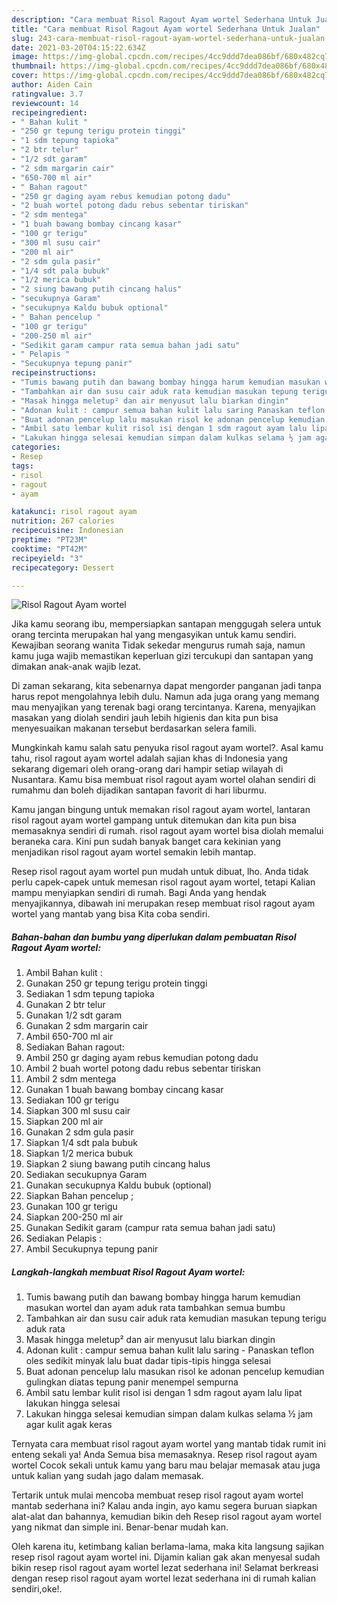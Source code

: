 ```yaml
---
description: "Cara membuat Risol Ragout Ayam wortel Sederhana Untuk Jualan"
title: "Cara membuat Risol Ragout Ayam wortel Sederhana Untuk Jualan"
slug: 243-cara-membuat-risol-ragout-ayam-wortel-sederhana-untuk-jualan
date: 2021-03-20T04:15:22.634Z
image: https://img-global.cpcdn.com/recipes/4cc9ddd7dea086bf/680x482cq70/risol-ragout-ayam-wortel-foto-resep-utama.jpg
thumbnail: https://img-global.cpcdn.com/recipes/4cc9ddd7dea086bf/680x482cq70/risol-ragout-ayam-wortel-foto-resep-utama.jpg
cover: https://img-global.cpcdn.com/recipes/4cc9ddd7dea086bf/680x482cq70/risol-ragout-ayam-wortel-foto-resep-utama.jpg
author: Aiden Cain
ratingvalue: 3.7
reviewcount: 14
recipeingredient:
- " Bahan kulit "
- "250 gr tepung terigu protein tinggi"
- "1 sdm tepung tapioka"
- "2 btr telur"
- "1/2 sdt garam"
- "2 sdm margarin cair"
- "650-700 ml air"
- " Bahan ragout"
- "250 gr daging ayam rebus kemudian potong dadu"
- "2 buah wortel potong dadu rebus sebentar tiriskan"
- "2 sdm mentega"
- "1 buah bawang bombay cincang kasar"
- "100 gr terigu"
- "300 ml susu cair"
- "200 ml air"
- "2 sdm gula pasir"
- "1/4 sdt pala bubuk"
- "1/2 merica bubuk"
- "2 siung bawang putih cincang halus"
- "secukupnya Garam"
- "secukupnya Kaldu bubuk optional"
- " Bahan pencelup "
- "100 gr terigu"
- "200-250 ml air"
- "Sedikit garam campur rata semua bahan jadi satu"
- " Pelapis "
- "Secukupnya tepung panir"
recipeinstructions:
- "Tumis bawang putih dan bawang bombay hingga harum kemudian masukan wortel dan ayam aduk rata tambahkan semua bumbu"
- "Tambahkan air dan susu cair aduk rata kemudian masukan tepung terigu aduk rata"
- "Masak hingga meletup² dan air menyusut lalu biarkan dingin"
- "Adonan kulit : campur semua bahan kulit lalu saring Panaskan teflon oles sedikit minyak lalu buat dadar tipis-tipis hingga selesai"
- "Buat adonan pencelup lalu masukan risol ke adonan pencelup kemudian gulingkan diatas tepung panir menempel sempurna"
- "Ambil satu lembar kulit risol isi dengan 1 sdm ragout ayam lalu lipat lakukan hingga selesai"
- "Lakukan hingga selesai kemudian simpan dalam kulkas selama ½ jam agar kulit agak keras"
categories:
- Resep
tags:
- risol
- ragout
- ayam

katakunci: risol ragout ayam 
nutrition: 267 calories
recipecuisine: Indonesian
preptime: "PT23M"
cooktime: "PT42M"
recipeyield: "3"
recipecategory: Dessert

---
```



![Risol Ragout Ayam wortel](https://img-global.cpcdn.com/recipes/4cc9ddd7dea086bf/680x482cq70/risol-ragout-ayam-wortel-foto-resep-utama.jpg)

Jika kamu seorang ibu, mempersiapkan santapan menggugah selera untuk orang tercinta merupakan hal yang mengasyikan untuk kamu sendiri. Kewajiban seorang  wanita Tidak sekedar mengurus rumah saja, namun kamu juga wajib memastikan keperluan gizi tercukupi dan santapan yang dimakan anak-anak wajib lezat.

Di zaman  sekarang, kita sebenarnya dapat mengorder panganan jadi tanpa harus repot mengolahnya lebih dulu. Namun ada juga orang yang memang mau menyajikan yang terenak bagi orang tercintanya. Karena, menyajikan masakan yang diolah sendiri jauh lebih higienis dan kita pun bisa menyesuaikan makanan tersebut berdasarkan selera famili. 



Mungkinkah kamu salah satu penyuka risol ragout ayam wortel?. Asal kamu tahu, risol ragout ayam wortel adalah sajian khas di Indonesia yang sekarang digemari oleh orang-orang dari hampir setiap wilayah di Nusantara. Kamu bisa membuat risol ragout ayam wortel olahan sendiri di rumahmu dan boleh dijadikan santapan favorit di hari liburmu.

Kamu jangan bingung untuk memakan risol ragout ayam wortel, lantaran risol ragout ayam wortel gampang untuk ditemukan dan kita pun bisa memasaknya sendiri di rumah. risol ragout ayam wortel bisa diolah memalui beraneka cara. Kini pun sudah banyak banget cara kekinian yang menjadikan risol ragout ayam wortel semakin lebih mantap.

Resep risol ragout ayam wortel pun mudah untuk dibuat, lho. Anda tidak perlu capek-capek untuk memesan risol ragout ayam wortel, tetapi Kalian mampu menyiapkan sendiri di rumah. Bagi Anda yang hendak menyajikannya, dibawah ini merupakan resep membuat risol ragout ayam wortel yang mantab yang bisa Kita coba sendiri.

<!--inarticleads1-->

##### Bahan-bahan dan bumbu yang diperlukan dalam pembuatan Risol Ragout Ayam wortel:

1. Ambil  Bahan kulit :
1. Gunakan 250 gr tepung terigu protein tinggi
1. Sediakan 1 sdm tepung tapioka
1. Gunakan 2 btr telur
1. Gunakan 1/2 sdt garam
1. Gunakan 2 sdm margarin cair
1. Ambil 650-700 ml air
1. Sediakan  Bahan ragout:
1. Ambil 250 gr daging ayam rebus kemudian potong dadu
1. Ambil 2 buah wortel potong dadu rebus sebentar tiriskan
1. Ambil 2 sdm mentega
1. Gunakan 1 buah bawang bombay cincang kasar
1. Sediakan 100 gr terigu
1. Siapkan 300 ml susu cair
1. Siapkan 200 ml air
1. Gunakan 2 sdm gula pasir
1. Siapkan 1/4 sdt pala bubuk
1. Siapkan 1/2 merica bubuk
1. Siapkan 2 siung bawang putih cincang halus
1. Sediakan secukupnya Garam
1. Gunakan secukupnya Kaldu bubuk (optional)
1. Siapkan  Bahan pencelup ;
1. Gunakan 100 gr terigu
1. Siapkan 200-250 ml air
1. Gunakan Sedikit garam (campur rata semua bahan jadi satu)
1. Sediakan  Pelapis :
1. Ambil Secukupnya tepung panir




<!--inarticleads2-->

##### Langkah-langkah membuat Risol Ragout Ayam wortel:

1. Tumis bawang putih dan bawang bombay hingga harum kemudian masukan wortel dan ayam aduk rata tambahkan semua bumbu
1. Tambahkan air dan susu cair aduk rata kemudian masukan tepung terigu aduk rata
1. Masak hingga meletup² dan air menyusut lalu biarkan dingin
1. Adonan kulit : campur semua bahan kulit lalu saring - Panaskan teflon oles sedikit minyak lalu buat dadar tipis-tipis hingga selesai
1. Buat adonan pencelup lalu masukan risol ke adonan pencelup kemudian gulingkan diatas tepung panir menempel sempurna
1. Ambil satu lembar kulit risol isi dengan 1 sdm ragout ayam lalu lipat lakukan hingga selesai
1. Lakukan hingga selesai kemudian simpan dalam kulkas selama ½ jam agar kulit agak keras




Ternyata cara membuat risol ragout ayam wortel yang mantab tidak rumit ini enteng sekali ya! Anda Semua bisa memasaknya. Resep risol ragout ayam wortel Cocok sekali untuk kamu yang baru mau belajar memasak atau juga untuk kalian yang sudah jago dalam memasak.

Tertarik untuk mulai mencoba membuat resep risol ragout ayam wortel mantab sederhana ini? Kalau anda ingin, ayo kamu segera buruan siapkan alat-alat dan bahannya, kemudian bikin deh Resep risol ragout ayam wortel yang nikmat dan simple ini. Benar-benar mudah kan. 

Oleh karena itu, ketimbang kalian berlama-lama, maka kita langsung sajikan resep risol ragout ayam wortel ini. Dijamin kalian gak akan menyesal sudah bikin resep risol ragout ayam wortel lezat sederhana ini! Selamat berkreasi dengan resep risol ragout ayam wortel lezat sederhana ini di rumah kalian sendiri,oke!.

